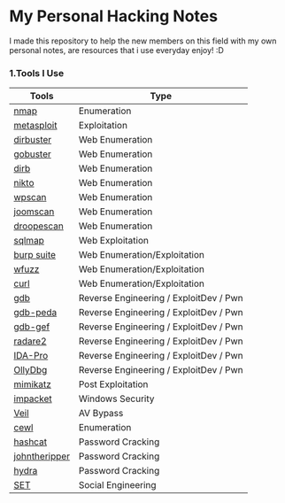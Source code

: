 # My Personal Hacking Notes
I made this repository to help the new members on this field with my own personal notes, are resources that i use everyday enjoy! :D

### 1.Tools I Use

Tools | Type
---- | ----
[nmap](https://github.com/ashishb/android-security-awesome) 			| Enumeration
[metasploit](https://github.com/paragonie/awesome-appsec)								| Exploitation
[dirbuster](https://github.com/djadmin/awesome-bug-bounty) 						| Web Enumeration
[gobuster](https://github.com/apsdehal/awesome-ctf) 										| Web Enumeration
[dirb](https://github.com/joe-shenouda/awesome-cyber-skills) | Web Enumeration
[nikto](https://github.com/devsecops/awesome-devsecops) 						| Web Enumeration
[wpscan](https://github.com/FabioBaroni/awesome-exploit-development) 	| Web Enumeration
[joomscan](https://github.com/secfigo/Awesome-Fuzzing) 								| Web Enumeration
[droopescan](https://github.com/carpedm20/awesome-hacking) 						| Web Enumeration
[sqlmap](https://github.com/vitalysim/Awesome-Hacking-Resources)          | Web Exploitation
[burp suite](https://github.com/paralax/awesome-honeypots) 							| Web Enumeration/Exploitation
[wfuzz](https://github.com/meirwah/awesome-incident-response) 			| Web Enumeration/Exploitation
[curl](https://github.com/meirwah/awesome-incident-response) 			| Web Enumeration/Exploitation
[gdb](https://github.com/hslatman/awesome-industrial-control-system-security)      | Reverse Engineering / ExploitDev / Pwn
[gdb-peda](https://github.com/onlurking/awesome-infosec) 							| Reverse Engineering / ExploitDev / Pwn
[gdb-gef](https://github.com/nebgnahz/awesome-iot-hacks) 							| Reverse Engineering / ExploitDev / Pwn
[radare2](https://github.com/rshipp/awesome-malware-analysis) 				| Reverse Engineering / ExploitDev / Pwn
[IDA-Pro](https://github.com/jivoi/awesome-osint) 									 | Reverse Engineering / ExploitDev / Pwn
[OllyDbg](https://github.com/ashishb/osx-and-ios-security-awesome) 	| Reverse Engineering / ExploitDev / Pwn
[mimikatz](https://github.com/caesar0301/awesome-pcaptools) 						| Post Exploitation
[impacket](https://github.com/enaqx/awesome-pentest) 								| Windows Security
[Veil](https://github.com/ziadoz/awesome-php#security) 						| AV Bypass
[cewl](https://github.com/yeyintminthuhtut/Awesome-Red-Teaming) | Enumeration
[hashcat](https://github.com/fdivrp/awesome-reversing) 						| Password Cracking
[johntheripper](https://github.com/PaulSec/awesome-sec-talks) 							| Password Cracking
[hydra](https://github.com/danielmiessler/SecLists) 								| Password Cracking
[SET](https://github.com/sbilly/awesome-security) 								| Social Engineering 
